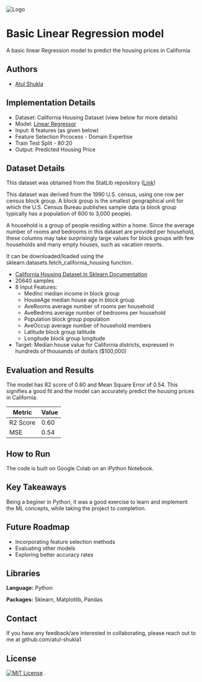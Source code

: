 
![Logo](https://dev-to-uploads.s3.amazonaws.com/uploads/articles/th5xamgrr6se0x5ro4g6.png)


# Basic Linear Regression model

A basic linear Regression model to predict the housing prices in California

## Authors

- [Atul Shukla](github.com/atul-shukla1)



## Implementation Details

- Dataset: California Housing Dataset (view below for more details)
- Model: [Linear Regressor](https://scikit-learn.org/stable/modules/generated/sklearn.linear_model.LinearRegression.html)
- Input: 8 features (as given below)
- Feature Selection Prcocess - Domain Expertise 
- Train Test Split - 80:20
- Output: Predicted Housing Price

## Dataset Details

This dataset was obtained from the StatLib repository ([Link](https://www.dcc.fc.up.pt/~ltorgo/Regression/cal_housing.html))

This dataset was derived from the 1990 U.S. census, using one row per census block group. A block group is the smallest geographical unit for which the U.S. Census Bureau publishes sample data (a block group typically has a population of 600 to 3,000 people).

A household is a group of people residing within a home. Since the average number of rooms and bedrooms in this dataset are provided per household, these columns may take surprisingly large values for block groups with few households and many empty houses, such as vacation resorts.

It can be downloaded/loaded using the sklearn.datasets.fetch_california_housing function.

- [California Housing Dataset in Sklearn Documentation](https://scikit-learn.org/stable/modules/generated/sklearn.datasets.fetch_california_housing.html)
- 20640 samples
- 8 Input Features: 
    - MedInc median income in block group
    - HouseAge median house age in block group
    - AveRooms average number of rooms per household
    - AveBedrms average number of bedrooms per household
    - Population block group population
    - AveOccup average number of household members
    - Latitude block group latitude
    - Longitude block group longitude
- Target: Median house value for California districts, expressed in hundreds of thousands of dollars ($100,000)

## Evaluation and Results

The model has R2 score of 0.60 and Mean Square Error of 0.54. This signifies a good fit and the model can accurately predict the housing prices in California.

| Metric        | Value         |
| ------------- | ------------- |
| R2 Score      | 0.60          |
| MSE           | 0.54          |

## How to Run

The code is built on Google Colab on an iPython Notebook. 

## Key Takeaways

Being a beginer in Python, it was a good exercise to learn and implement the ML concepts, while taking the project to completion.

## Future Roadmap

- Incorporating feature selection methods 
- Evaluating other models 
- Exploring better accuracy rates

## Libraries 

**Language:** Python

**Packages:** Sklearn, Matplotlib, Pandas

## Contact

If you have any feedback/are interested in collaborating, please reach out to me at github.com/atul-shukla1 


## License

[![MIT License](https://img.shields.io/badge/License-MIT-green.svg)](https://choosealicense.com/licenses/mit/)
.
